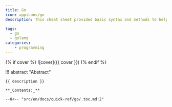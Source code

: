```yaml
---
title: Go
icon: appicons/go
description: This cheat sheet provided basic syntax and methods to help you using [Go](https://go.dev/).

tags:
  - go
  - golang
categories:
    - programming
---
```


{% if cover %}
![cover]({{ cover }})
{% endif %}

!!! abstract "Abstract"

    {{ description }}

    **_Contents:_**

    --8<-- "src/en/docs/quick-ref/go/.toc.md:2"
